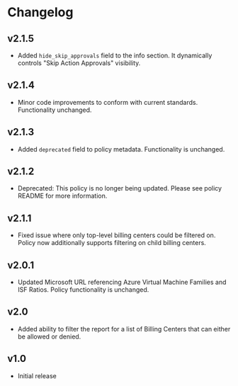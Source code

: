 # Changelog

## v2.1.5

- Added `hide_skip_approvals` field to the info section. It dynamically controls "Skip Action Approvals" visibility.

## v2.1.4

- Minor code improvements to conform with current standards. Functionality unchanged.

## v2.1.3

- Added `deprecated` field to policy metadata. Functionality is unchanged.

## v2.1.2

- Deprecated: This policy is no longer being updated. Please see policy README for more information.

## v2.1.1

- Fixed issue where only top-level billing centers could be filtered on. Policy now additionally supports filtering on child billing centers.

## v2.0.1

- Updated Microsoft URL referencing Azure Virtual Machine Families and ISF Ratios. Policy functionality is unchanged.

## v2.0

- Added ability to filter the report for a list of Billing Centers that can either be allowed or denied.

## v1.0

- Initial release
